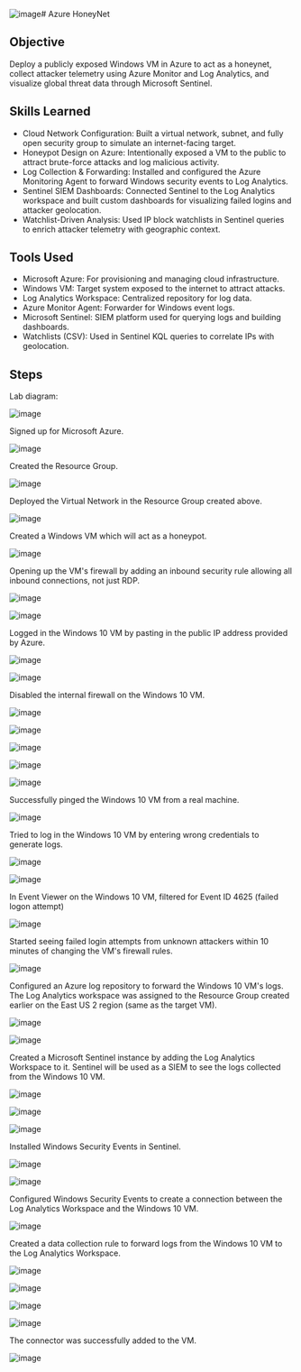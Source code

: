 ![image](https://github.com/user-attachments/assets/358f2fb7-3936-4c01-aaeb-b6b5f90d743d)# Azure HoneyNet

## Objective

Deploy a publicly exposed Windows VM in Azure to act as a honeynet, collect attacker telemetry using Azure Monitor and Log Analytics, and visualize global threat data through Microsoft Sentinel.

## Skills Learned

- Cloud Network Configuration: Built a virtual network, subnet, and fully open security group to simulate an internet-facing target.
- Honeypot Design on Azure: Intentionally exposed a VM to the public to attract brute-force attacks and log malicious activity.
- Log Collection & Forwarding: Installed and configured the Azure Monitoring Agent to forward Windows security events to Log Analytics.
- Sentinel SIEM Dashboards: Connected Sentinel to the Log Analytics workspace and built custom dashboards for visualizing failed logins and attacker geolocation.
- Watchlist-Driven Analysis: Used IP block watchlists in Sentinel queries to enrich attacker telemetry with geographic context.

## Tools Used

- Microsoft Azure: For provisioning and managing cloud infrastructure.
- Windows VM: Target system exposed to the internet to attract attacks.
- Log Analytics Workspace: Centralized repository for log data.
- Azure Monitor Agent: Forwarder for Windows event logs.
- Microsoft Sentinel: SIEM platform used for querying logs and building dashboards.
- Watchlists (CSV): Used in Sentinel KQL queries to correlate IPs with geolocation.

## Steps

Lab diagram:

![image](https://github.com/user-attachments/assets/742a4f9c-62fd-411c-a846-20b68b97d48d)

Signed up for Microsoft Azure.

![image](https://github.com/user-attachments/assets/41a40919-e52e-49ef-aaf2-6543d600e2c3)

Created the Resource Group.

![image](https://github.com/user-attachments/assets/2aab083a-a6bc-40c2-8cb7-0f33e28e70f3)

Deployed the Virtual Network in the Resource Group created above.

![image](https://github.com/user-attachments/assets/82113ce4-6ab2-4059-b0b5-70b155f821fd)

Created a Windows VM which will act as a honeypot.

![image](https://github.com/user-attachments/assets/97f0bd63-0e99-4b0b-9040-ad055cc83d64)

Opening up the VM's firewall by adding an inbound security rule allowing all inbound connections, not just RDP.

![image](https://github.com/user-attachments/assets/c847551c-9100-441a-b6b5-4c316775fd45)

![image](https://github.com/user-attachments/assets/899a2fa9-b212-4144-99de-595615731623)

Logged in the Windows 10 VM by pasting in the public IP address provided by Azure.

![image](https://github.com/user-attachments/assets/05da2164-28d3-4239-9298-4c83198fe763)

![image](https://github.com/user-attachments/assets/1ffb48f0-e85c-484f-aba9-aab0094d5b26)

Disabled the internal firewall on the Windows 10 VM.

![image](https://github.com/user-attachments/assets/aad78b7c-8045-431a-be0c-016424382978)

![image](https://github.com/user-attachments/assets/300ebce5-ffa4-4316-bde7-4c28f3cc61f4)

![image](https://github.com/user-attachments/assets/d2cedd94-7bb2-4464-9c3f-e41bdc855d5c)

![image](https://github.com/user-attachments/assets/3656a86a-c902-4204-bffb-a14c84d648f2)

![image](https://github.com/user-attachments/assets/04e96c56-9b20-4080-8810-45f97978e971)

Successfully pinged the Windows 10 VM from a real machine.

![image](https://github.com/user-attachments/assets/19f78e7f-0272-4fcd-9a65-58e2f5ace101)

Tried to log in the Windows 10 VM by entering wrong credentials to generate logs.

![image](https://github.com/user-attachments/assets/e0199e13-1a44-4fc9-907f-13c6b9d95f2e)

![image](https://github.com/user-attachments/assets/e3e9b448-1e05-4c41-be51-05bd72511221)

In Event Viewer on the Windows 10 VM, filtered for Event ID 4625 (failed logon attempt)

![image](https://github.com/user-attachments/assets/ce8b2c37-b271-4cba-b319-78c2cd72b4cf)

Started seeing failed login attempts from unknown attackers within 10 minutes of changing the VM's firewall rules.

![image](https://github.com/user-attachments/assets/e3063857-91d2-45ad-a877-d7f1fd506664)

Configured an Azure log repository to forward the Windows 10 VM's logs. The Log Analytics workspace was assigned to the Resource Group created earlier on the East US 2 region (same as the target VM).

![image](https://github.com/user-attachments/assets/1925e2fd-b895-401c-be4b-65c7747e1bdc)

![image](https://github.com/user-attachments/assets/e2058776-1ebe-4e96-bd5b-9b8d7a430f5f)

Created a Microsoft Sentinel instance by adding the Log Analytics Workspace to it. Sentinel will be used as a SIEM to see the logs collected from the Windows 10 VM.

![image](https://github.com/user-attachments/assets/bb688e11-40d5-4a35-9556-5d0b271f5fbc)

![image](https://github.com/user-attachments/assets/1cac2688-61d9-4137-9182-b0c565c166ed)

![image](https://github.com/user-attachments/assets/bb34ad9f-6987-4a4c-bafd-35123c26af87)

Installed Windows Security Events in Sentinel.

![image](https://github.com/user-attachments/assets/fce5eac5-c633-4bc7-a098-22c062fc6ebd)

![image](https://github.com/user-attachments/assets/5fec188e-1438-4b05-8ea6-cc6d993690e2)

Configured Windows Security Events to create a connection between the Log Analytics Workspace and the Windows 10 VM.

![image](https://github.com/user-attachments/assets/1f136c6e-43ea-4175-83a1-54e9295a6a6e)

Created a data collection rule to forward logs from the Windows 10 VM to the Log Analytics Workspace.

![image](https://github.com/user-attachments/assets/b40bb919-cc58-4d6d-8fca-544c35245194)

![image](https://github.com/user-attachments/assets/cdce691d-69d2-45e8-90c2-62ea34835e7e)

![image](https://github.com/user-attachments/assets/0da40771-59a5-4e08-851f-3b51b3dfb111)

![image](https://github.com/user-attachments/assets/0f02c423-7882-46d5-a0e4-647cfacbfb9d)

The connector was successfully added to the VM.

![image](https://github.com/user-attachments/assets/528832e1-a405-485c-8a14-d2b36d4aed4c)

